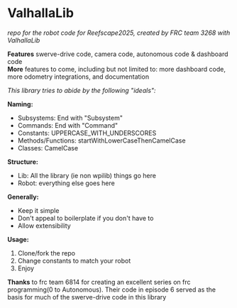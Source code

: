# ValhallaLib

*repo for the robot code for Reefscape2025, created by FRC team 3268 with ValhallaLib*

**Features** swerve-drive code, camera code, autonomous code & dashboard code    
**More** features to come, including but not limited to: more dashboard code, more odometry integrations, and documentation

*This library tries to abide by the following "ideals":*

**Naming:**
- Subsystems: End with "Subsystem"
- Commands: End with "Command"
- Constants: UPPERCASE_WITH_UNDERSCORES
- Methods/Functions: startWithLowerCaseThenCamelCase
- Classes: CamelCase

**Structure:**
- Lib: All the library (ie non wpilib) things go here
- Robot: everything else goes here

**Generally:**
- Keep it simple
- Don't appeal to boilerplate if you don't have to
- Allow extensibility

**Usage:**
1. Clone/fork the repo
2. Change constants to match your robot
3. Enjoy


**Thanks** to frc team 6814 for creating an excellent series on frc programming(0 to Autonomous). Their code in episode 6 served as the basis for much of the swerve-drive code in this library

